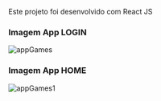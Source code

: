 Este projeto foi desenvolvido com React JS

### Imagem App LOGIN
![appGames](https://user-images.githubusercontent.com/59968626/94156365-66967380-fe56-11ea-87d5-687f7d974295.jpg)

### Imagem App HOME
![appGames1](https://user-images.githubusercontent.com/59968626/94156533-92b1f480-fe56-11ea-8806-da7f84b5caa6.jpg)

